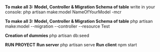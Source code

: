 

**To make all 3: Model, Controller & Migration Schema of table**
write in your console: php artisan make:model NameOfYourModel -mcr

**To make all 3: Model, Controller & Migration Schema of table**
php artisan make:model --migration --controller --resource Test

**Creation of dummies** 
 php artisan db:seed

**RUN PROYECT** 
    **Run server** 
        php artisan serve
    **Run client** 
        npm start


